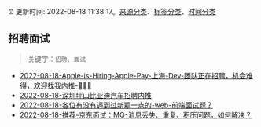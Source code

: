 :alarm_clock: 更新时间: 2022-08-18 11:38:17。[来源分类](../README.md)、[标签分类](../TAGS.md)、[时间分类](../TIMELINE.md)

## 招聘面试


> 关键字：`招聘`、`面试`



- [2022-08-18-Apple-is-Hiring-Apple-Pay-上海-Dev-团队正在招聘，机会难得，欢迎找我内推-🧑🏻‍💻](https://www.v2ex.com/t/873796) 
- [2022-08-18-深圳坪山比亚迪汽车招聘内推](https://www.v2ex.com/t/873782) 
- [2022-08-18-各位有没有遇到过新颖一点的-web-前端面试题？](https://www.v2ex.com/t/873778) 
- [2022-08-18-推荐-京东面试：MQ-消息丢失、重复、积压问题，如何解决？](https://toutiao.io/k/1unx53z) 